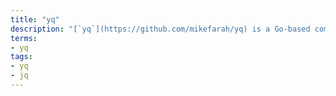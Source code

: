```yaml
---
title: "yq"
description: "[`yq`](https://github.com/mikefarah/yq) is a Go-based command line tool for YAML that supports standard CRUD operations."
terms:
- yq
tags:
- yq
- jq
---
```

